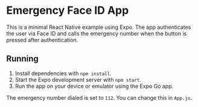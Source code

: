 # Emergency Face ID App

This is a minimal React Native example using Expo. The app authenticates the user via Face ID and calls the emergency number when the button is pressed after authentication.

## Running

1. Install dependencies with `npm install`.
2. Start the Expo development server with `npm start`.
3. Run the app on your device or emulator using the Expo Go app.

The emergency number dialed is set to `112`. You can change this in `App.js`.
